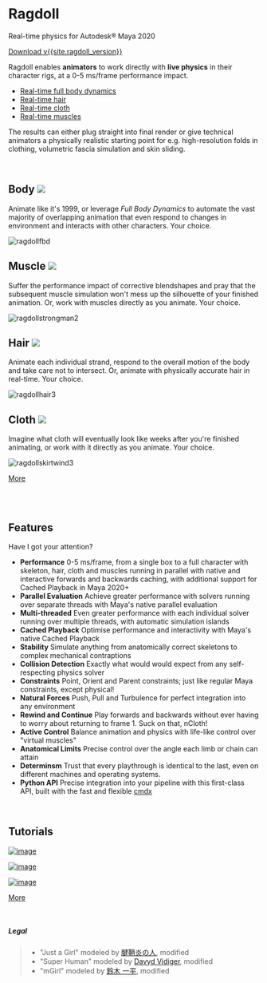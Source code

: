 # Ragdoll

Real-time physics for Autodesk® Maya 2020

<a class="button" href="download">Download v{{site.ragdoll_version}}</a>

Ragdoll enables **animators** to work directly with **live physics** in their character rigs, at a 0-5 ms/frame performance impact.

- [Real-time full body dynamics](#fbd)
- [Real-time hair](#hair)
- [Real-time cloth](#cloth)
- [Real-time muscles](#muscle)

The results can either plug straight into final render or give technical animators a physically realistic starting point for e.g. high-resolution folds in clothing, volumetric fascia simulation and skin sliding.

<br>

<h2 class=usp id=fbd>Body <img src=https://user-images.githubusercontent.com/47274066/97966499-d41db400-1db3-11eb-946a-9cac61feddf0.png></h2>

Animate like it's 1999, or leverage *Full Body Dynamics* to automate the vast majority of overlapping animation that even respond to changes in environment and interacts with other characters. Your choice.

![ragdollfbd](https://user-images.githubusercontent.com/47274066/97965511-63c26300-1db2-11eb-94bf-0a197b3bca95.gif)

<h2 class=usp id=muscle>Muscle <img src=https://user-images.githubusercontent.com/47274066/95461832-983b2e80-096e-11eb-9b9e-b2eb90bc66bd.png></h2>

Suffer the performance impact of corrective blendshapes and pray that the subsequent muscle simulation won't mess up the silhouette of your finished animation. Or, work with muscles directly as you animate. Your choice.

![ragdollstrongman2](https://user-images.githubusercontent.com/2152766/95451419-a6ce1980-095f-11eb-85cc-1a8c52ceb179.gif)

<h2 class=usp id=hair>Hair <img src=https://user-images.githubusercontent.com/47274066/95461849-9cffe280-096e-11eb-8a7a-f2152a4ea30e.png></h2>

Animate each individual strand, respond to the overall motion of the body and take care not to intersect. Or, animate with physically accurate hair in real-time. Your choice.

![ragdollhair3](https://user-images.githubusercontent.com/2152766/95451343-8f8f2c00-095f-11eb-9f43-9880e5871d59.gif)
 
<h2 class=usp id=cloth>Cloth <img src=https://user-images.githubusercontent.com/47274066/95461823-95d8d480-096e-11eb-96d8-04daf71690dc.png></h2>

Imagine what cloth will eventually look like weeks after you're finished animating, or work with it directly as you animate. Your choice.

![ragdollskirtwind3](https://user-images.githubusercontent.com/2152766/95451361-94ec7680-095f-11eb-8656-a47232c64bdd.gif)
 
<a class="button" href="gallery">More</a>

<br>
<br>

## Features

Have I got your attention?

- **Performance** 0-5 ms/frame, from a single box to a full character with skeleton, hair, cloth and muscles running in parallel with native and interactive forwards and backwards caching, with additional support for Cached Playback in Maya 2020+
- **Parallel Evaluation** Achieve greater performance with solvers running over separate threads with Maya's native parallel evaluation
- **Multi-threaded** Even greater performance with each individual solver running over multiple threads, with automatic simulation islands
- **Cached Playback** Optimise performance and interactivity with Maya's native Cached Playback
- **Stability** Simulate anything from anatomically correct skeletons to complex mechanical contraptions
- **Collision Detection** Exactly what would would expect from any self-respecting physics solver
- **Constraints** Point, Orient and Parent constraints; just like regular Maya constraints, except physical!
- **Natural Forces** Push, Pull and Turbulence for perfect integration into any environment
- **Rewind and Continue** Play forwards and backwards without ever having to worry about returning to frame 1. Suck on that, nCloth!
- **Active Control** Balance animation and physics with life-like control over "virtual muscles"
- **Anatomical Limits** Precise control over the angle each limb or chain can attain
- **Determinsm** Trust that every playthrough is identical to the last, even on different machines and operating systems.
- **Python API** Precise integration into your pipeline with this first-class API, built with the fast and flexible [cmdx](https://github.com/mottosso/cmdx)

<br>

## Tutorials

[![image](https://user-images.githubusercontent.com/47274066/95450416-2c50ca00-095e-11eb-90c9-a3c671f99c58.png)](https://youtu.be/mJFRmRGthMw)

[![image](https://user-images.githubusercontent.com/47274066/95450438-3377d800-095e-11eb-856c-94b6d634fbdb.png)](https://youtu.be/HsyCGfuim0k)

[![image](https://user-images.githubusercontent.com/47274066/95450452-383c8c00-095e-11eb-82b0-09954e2c706c.png)](https://youtu.be/sKESMr5lyz0)

<a class="button" href="howto">More</a>

<br>

##### Legal

> - "Just a Girl" modeled by [腱鞘炎の人](https://sketchfab.com/3d-models/just-a-girl-b2359160a4f54e76b5ae427a55d9594d), modified
> - "Super Human" modeled by [Davyd Vidiger](https://sketchfab.com/3d-models/super-human-7aa58e978b9f4357b8e73d8e0440c896), modified
> - "mGirl" modeled by [鈴木 一平](https://github.com/mgear-dev/Data-centric_rigging_sample_data), modified
